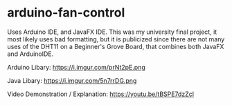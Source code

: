 # arduino-fan-control
Uses Arduino IDE, and JavaFX IDE. This was my university final project, it most likely uses bad formatting, but it is publicized since there are not many uses of the DHT11 on a Beginner's Grove Board, that combines both JavaFX and ArduinoIDE. 

Arduino Libary: https://i.imgur.com/prNt2pE.png

Java Libary: https://i.imgur.com/5n7rrDG.png

Video Demonstration / Explanation: https://youtu.be/tBSPE7dzZcI

